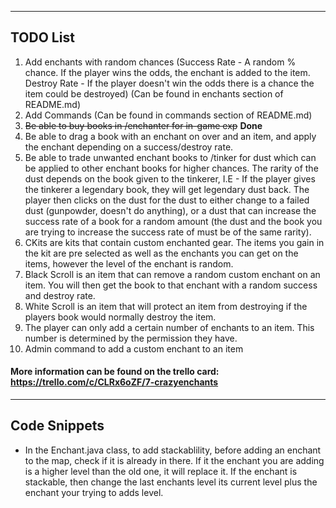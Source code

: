 *****
## TODO List


1. Add enchants with random chances (Success Rate - A random % chance. If the player wins the odds, the enchant is added to the item. Destroy Rate - If the player doesn't win the odds there is a chance the item could be destroyed) (Can be found in enchants section of README.md)
2. Add Commands (Can be found in commands section of README.md)
3. ~~Be able to buy books in /enchanter for in-game exp~~ **Done**
4. Be able to drag a book with an enchant on over and an item, and apply the enchant depending on a success/destroy rate.
5. Be able to trade unwanted enchant books to /tinker for dust which can be applied to other enchant books for higher chances. The rarity of the dust depends on the book given to the tinkerer, I.E - If the player gives the tinkerer a legendary book, they will get legendary dust back. The player then clicks on the dust for the dust to either change to a failed dust (gunpowder, doesn't do anything), or a dust that can increase the success rate of a book for a random amount (the dust and the book you are trying to increase the success rate of must be of the same rarity).
6. CKits are kits that contain custom enchanted gear. The items you gain in the kit are pre selected as well as the enchants you can get on the items, however the level of the enchant is random.
7. Black Scroll is an item that can remove a random custom enchant on an item. You will then get the book to that enchant with a random success and destroy rate.
8. White Scroll is an item that will protect an item from destroying if the players book would normally destroy the item.
9. The player can only add a certain number of enchants to an item. This number is determined by the permission they have.
10. Admin command to add a custom enchant to an item


#### More information can be found on the trello card: https://trello.com/c/CLRx6oZF/7-crazyenchants

****

## Code Snippets

* In the Enchant.java class, to add stackablility, before adding an enchant to the map, check if it is already in there. If it the enchant you are adding is a higher level than the old one, it will replace it. If the enchant is stackable, then change the last enchants level its current level plus the enchant your trying to adds level.